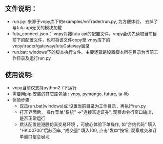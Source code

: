 
## 文件说明：
+ run.py: 来源于vnpy库下的examples/vnTrader/run.py, 为方便体验， 去掉了与futu api无关的模块加载 
+ futu_connect.json： vnpy对接futu api的配置文件，vnpy会优先读取当前目前下的配置文件，也可将该文件copy至 vnpy库下的vnpy/trader/gateway/futuGateway目录 
+ run.bat: windows下的脚本执行文件。主要逻辑是设置脚本所在目录为当前工作目录及运行run.py 

## 使用说明:
+ vnpy当前仅支持python2.7下运行
+ 需要用pip 安装的其它库包括 : vnpy, pymongo, future, ta-lib
+ 体验步骤:
	+ 双击run.bat(windows)或 设置当前目录为工作目录，再执行run.py
	+ 打开界面后， 操作菜单"系统" ->"连接富途证券", 观察命令行窗口输出， 是否正常运行
	+ 默认配置是港股仿真交易环境 ，可放心体验下单操作,  如”合约代码“ 填入 "HK.00700"后敲回车, “成交量” 填入100, 点击”发单“按钮, 观察成交和订单窗口信息展现  
 



